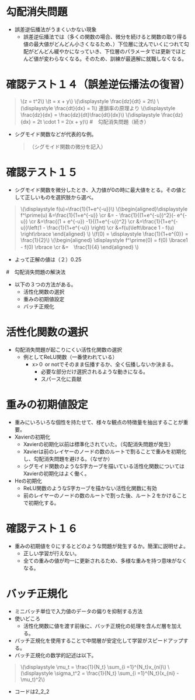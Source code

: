 <script type="text/x-mathjax-config">MathJax.Hub.Config({tex2jax:{inlineMath:[['\$','\$'],['\\(','\\)']],processEscapes:true},CommonHTML: {matchFontHeight:false}});</script>
<script type="text/javascript" async src="https://cdnjs.cloudflare.com/ajax/libs/mathjax/2.7.1/MathJax.js?config=TeX-MML-AM_CHTML"></script>


# 勾配消失問題
- 誤差逆伝播法がうまくいかない現象
  - 誤差逆伝播法では（多くの関数の場合、微分を続けると関数の取り得る値の最大値がどんどん小さくなるため、）下位層に沈んでいくにつれて勾配がどんどん緩やかになっていき、下位層のパラメータでは更新でほとんど値が変わらなくなる。そのため、訓練が最適解に就職しなくなる。

# 確認テスト１４（誤差逆伝播法の復習）
> \\\(z = t^2\\\)
> \\\(t = x + y\\\)
> \\\(\displaystyle \frac{dz}{dt} = 2t\\\)
> \\\(\displaystyle \frac{dt}{dx} = 1\\\)
> 連鎖率の原理より
> \\\(\displaystyle \frac{dz}{dx} = \frac{dz}{dt}\frac{dt}{dx}\\\)
> \\\(\displaystyle \frac{dz}{dx} = 2t \cdot 1 = 2(x + y)\\\)
#　勾配消失問題（続き）
- シグモイド関数などが代表的な例。
  >（シグモイド関数の微分を記入）

# 確認テスト１５
- シグモイド関数を微分したとき、入力値が0の時に最大値をとる。その値として正しいものを選択肢から選べ。
> \\\(\displaystyle f(u)=\frac{1}{1+e^{-u}}\\\)
> \\\(\begin{aligned}\displaystyle f^\prime(u) &=\frac{1}{1+e^{-u}} \cr &= - \frac{1}{(1+e^{-u})^2}(- e^{-u}) \cr &=\frac{(1 + e^{-u}) -1}{(1+e^{-u})^2} \cr &=\frac{1}{1+e^{-u}}\left(1 - \frac{1}{1+e^{-u}} \right) \cr &=f(u)\left\lbrace 1 - f(u) \right\rbrace \end{aligned} \\\)
> \\\(f(0) = \displaystyle \frac{1}{1+e^{0}} = \frac{1}{2}\\\)
> \\\(\begin{aligned} \displaystyle f^\prime(0) =  f(0) \lbrace1 - f(0) \rbrace  \cr &=　\frac{1}{4} \end{aligned} \\\)

- よって正解の値は（２）0.25

#　勾配消失問題の解決法
- 以下の３つの方法がある。
  - 活性化関数の選択
  - 重みの初期値設定
  - バッチ正規化

# 活性化関数の選択
- 勾配消失問題が起こりにくい活性化関数の選択
  - 例としてReLU関数（一番使われている）
    - x>０ or notでそのまま伝播するか、全く伝播しないか決まる。
      - 必要な部分だけ選択されるような動きになる。
      - スパース化に貢献

# 重みの初期値設定
- 重みにいろいろな個性を持たせて、様々な観点の特徴量を抽出することが重要。
- Xavierの初期化
  - Xavierの初期化以前は標準化されていた。（勾配消失問題が発生）
  - Xavierは前のレイヤーのノードの数のルートで割ることで重みを初期化し、勾配消失問題を避ける。（なぜか）
  - シグモイド関数のようなS字カーブを描いている活性化関数についてはXavierの初期化はよく働く。
- Heの初期化
  - ReLU関数のようなS字カーブを描かない活性化関数に有効
  - 前のレイヤーのノードの数のルートで割った後、ルート２をかけることで初期化する。

# 確認テスト１６
- 重みの初期値を０にするとどのような問題が発生するか。簡潔に説明せよ。
  - 正しい学習が行えない。
  - 全ての重みの値が均一に更新されるため、多様な重みを持つ意味がなくなる。

# バッチ正規化
- ミニバッチ単位で入力値のデータの偏りを抑制する方法
- 使いどころ
  - 活性化関数に値を渡す前後に、バッチ正規化の処理を含んだ層を加える。
- バッチ正規化を使用することで中間層が安定化して学習がスピードアップする。
- バッチ正規化の数学的記述は以下。
> \\\(\displaystyle \mu_t = \frac{1}{N_t} \sum_{i =1}^{N_t}x_{ni}\\\)
> \\\(\displaystyle \sigma_t^2 = \frac{1}{N_t} \sum_{i =1}^{N_t}(x_{ni} - \mu_t)^2\\\)
- コードは2_2_2




